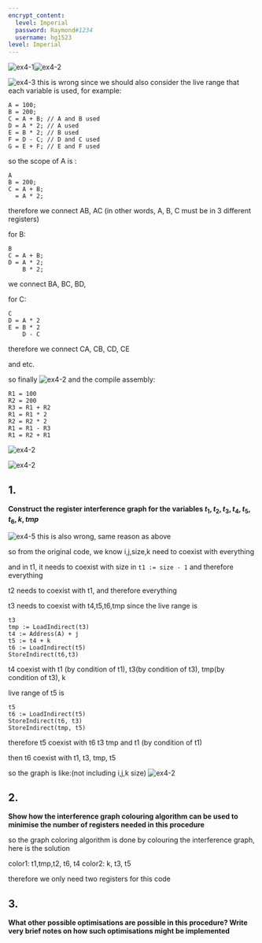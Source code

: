 ```yaml
---
encrypt_content:
  level: Imperial
  password: Raymond#1234
  username: hg1523
level: Imperial
---
```


![ex4-1](../../../../../assets/Imperial/50006/ex4-1.png)![ex4-2](../../../../../assets/Imperial/50006/ex4-2.png)

![ex4-3](../../../../../assets/Imperial/50006/ex4-3.png)
 this is wrong since we should also consider the live range that each variable is used, for example:

```
A = 100;   
B = 200;    
C = A + B; // A and B used
D = A * 2; // A used
E = B * 2; // B used
F = D - C; // D and C used
G = E + F; // E and F used
```

so the scope of A is :

```
A
B = 200;
C = A + B;
  = A * 2;
```

therefore we connect AB, AC (in other words, A, B, C must be in 3 different registers)

for B:

```
B
C = A + B;
D = A * 2;
    B * 2;
```

 we connect BA, BC, BD,

  for C:
```
C
D = A * 2
E = B * 2
    D - C
```

therefore we connect CA, CB, CD, CE

and etc.

so finally
![ex4-2](../../../../../assets/Imperial/50006/ex4-6.png)
and the compile assembly:

```
R1 = 100
R2 = 200
R3 = R1 + R2
R1 = R1 * 2
R2 = R2 * 2
R1 = R1 - R3
R1 = R2 + R1
```
![ex4-2](../../../../../assets/Imperial/50006/ex4-2.png)

![ex4-2](../../../../../assets/Imperial/50006/ex4-4.png)

## 1.
**Construct the register interference graph for the variables $t_1,t_2,t_3,t_4,t_5,t_6,k, tmp$**

![ex4-5](../../../../../assets/Imperial/50006/ex4-5.png)
this is also wrong, same reason as above

so from the original code, we know i,j,size,k need to coexist with everything

and in t1, it needs to coexist with size  in `t1 := size - 1` and therefore everything

t2 needs to coexist with t1, and therefore everything

t3 needs  to coexist with t4,t5,t6,tmp since the live range is

```
t3
tmp := LoadIndirect(t3)
t4 := Address(A) + j
t5 := t4 + k
t6 := LoadIndirect(t5)
StoreIndirect(t6,t3)
```

t4 coexist with t1 (by condition of t1), t3(by condition of t3), tmp(by condition of t3), k

live range of t5 is

```
t5
t6 := LoadIndirect(t5)
StoreIndirect(t6, t3)
StoreIndirect(tmp, t5)
```

therefore t5 coexist with t6 t3 tmp and t1 (by condition of t1)

then t6 coexist with t1, t3, tmp, t5

so the graph is like:(not including i,j,k size)
![ex4-2](../../../../../assets/Imperial/50006/ex4-7.png)

## 2.
**Show how the interference graph colouring algorithm can be used to minimise the number of registers needed in this procedure**

so the graph coloring algorithm is done by colouring the interference graph, here is the solution

color1: t1,tmp,t2, t6, t4
color2: k, t3, t5

therefore we only need two registers for this code

## 3.

**What other possible optimisations are possible in this procedure? Write very brief notes on how such optimisations might be implemented**

 